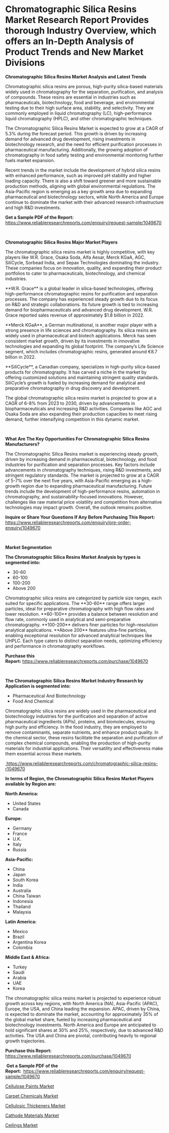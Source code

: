 <p><h1>Chromatographic Silica Resins Market Research Report Provides thorough Industry Overview, which offers an In-Depth Analysis of Product Trends and New Market Divisions</h1></p><p><strong>Chromatographic Silica Resins Market Analysis and Latest Trends</strong></p>
<p><p>Chromatographic silica resins are porous, high-purity silica-based materials widely used in chromatography for the separation, purification, and analysis of compounds. These resins are essential in industries such as pharmaceuticals, biotechnology, food and beverage, and environmental testing due to their high surface area, stability, and selectivity. They are commonly employed in liquid chromatography (LC), high-performance liquid chromatography (HPLC), and other chromatographic techniques.</p><p>The Chromatographic Silica Resins Market is expected to grow at a CAGR of 5.3% during the forecast period. This growth is driven by increasing demand for advanced drug development, rising investments in biotechnology research, and the need for efficient purification processes in pharmaceutical manufacturing. Additionally, the growing adoption of chromatography in food safety testing and environmental monitoring further fuels market expansion.</p><p>Recent trends in the market include the development of hybrid silica resins with enhanced performance, such as improved pH stability and higher loading capacity. There is also a shift toward greener and more sustainable production methods, aligning with global environmental regulations. The Asia-Pacific region is emerging as a key growth area due to expanding pharmaceutical and biotechnology sectors, while North America and Europe continue to dominate the market with their advanced research infrastructure and high R&D investments.</p></p>
<p><strong>Get a Sample PDF of the Report:&nbsp;</strong> <a href="https://www.reliableresearchreports.com/enquiry/request-sample/1049670?utm_campaign=121&utm_medium=2&utm_source=Github&utm_content=ia&utm_term=26012025&utm_id=chromatographic-silica-resins">https://www.reliableresearchreports.com/enquiry/request-sample/1049670</a></p>
<p>&nbsp;</p>
<p><strong>Chromatographic Silica Resins Major Market Players</strong></p>
<p><p>The chromatographic silica resins market is highly competitive, with key players like W.R. Grace, Osaka Soda, Alfa Aesar, Merck KGaA, AGC, SiliCycle, Sorbead India, and Sepax Technologies dominating the industry. These companies focus on innovation, quality, and expanding their product portfolios to cater to pharmaceuticals, biotechnology, and chemical industries.</p><p>**W.R. Grace** is a global leader in silica-based technologies, offering high-performance chromatographic resins for purification and separation processes. The company has experienced steady growth due to its focus on R&D and strategic collaborations. Its future growth is tied to increasing demand for biopharmaceuticals and advanced drug development. W.R. Grace reported sales revenue of approximately $1.8 billion in 2022.</p><p>**Merck KGaA**, a German multinational, is another major player with a strong presence in life sciences and chromatography. Its silica resins are widely used in pharmaceutical and biotech applications. Merck has seen consistent market growth, driven by its investments in innovative technologies and expanding its global footprint. The company’s Life Science segment, which includes chromatographic resins, generated around €8.7 billion in 2022.</p><p>**SiliCycle**, a Canadian company, specializes in high-purity silica-based products for chromatography. It has carved a niche in the market by offering customized solutions and maintaining stringent quality standards. SiliCycle’s growth is fueled by increasing demand for analytical and preparative chromatography in drug discovery and development.</p><p>The global chromatographic silica resins market is projected to grow at a CAGR of 6-8% from 2023 to 2030, driven by advancements in biopharmaceuticals and increasing R&D activities. Companies like AGC and Osaka Soda are also expanding their production capacities to meet rising demand, further intensifying competition in this dynamic market.</p></p>
<p>&nbsp;</p>
<p><strong>What Are The Key Opportunities For Chromatographic Silica Resins Manufacturers?</strong></p>
<p><p>The Chromatographic Silica Resins market is experiencing steady growth, driven by increasing demand in pharmaceutical, biotechnology, and food industries for purification and separation processes. Key factors include advancements in chromatography techniques, rising R&D investments, and stringent regulatory standards. The market is projected to grow at a CAGR of 5-7% over the next five years, with Asia-Pacific emerging as a high-growth region due to expanding pharmaceutical manufacturing. Future trends include the development of high-performance resins, automation in chromatography, and sustainability-focused innovations. However, challenges like raw material price volatility and competition from alternative technologies may impact growth. Overall, the outlook remains positive.</p></p>
<p><strong>Inquire or Share Your Questions If Any Before Purchasing This Report:</strong> <a href="https://www.reliableresearchreports.com/enquiry/pre-order-enquiry/1049670?utm_campaign=121&utm_medium=2&utm_source=Github&utm_content=ia&utm_term=26012025&utm_id=chromatographic-silica-resins">https://www.reliableresearchreports.com/enquiry/pre-order-enquiry/1049670</a></p>
<p>&nbsp;</p>
<p><strong>Market Segmentation</strong></p>
<p><strong>The Chromatographic Silica Resins Market Analysis by types is segmented into:</strong></p>
<p><ul><li>30-60</li><li>60-100</li><li>100-200</li><li>Above 200</li></ul></p>
<p><p>Chromatographic silica resins are categorized by particle size ranges, each suited for specific applications. The **30-60** range offers larger particles, ideal for preparative chromatography with high flow rates and lower resolution. **60-100** provides a balance between resolution and flow rate, commonly used in analytical and semi-preparative chromatography. **100-200** delivers finer particles for high-resolution analytical applications. **Above 200** features ultra-fine particles, enabling exceptional resolution for advanced analytical techniques like UHPLC. Each type caters to distinct separation needs, optimizing efficiency and performance in chromatography workflows.</p></p>
<p><strong>Purchase this Report:&nbsp;</strong><a href="https://www.reliableresearchreports.com/purchase/1049670?utm_campaign=121&utm_medium=2&utm_source=Github&utm_content=ia&utm_term=26012025&utm_id=chromatographic-silica-resins">https://www.reliableresearchreports.com/purchase/1049670</a></p>
<p>&nbsp;</p>
<p><strong>The Chromatographic Silica Resins Market Industry Research by Application is segmented into:</strong></p>
<p><ul><li>Pharmaceutical And Biotechnology</li><li>Food And Chemical</li></ul></p>
<p><p>Chromatographic silica resins are widely used in the pharmaceutical and biotechnology industries for the purification and separation of active pharmaceutical ingredients (APIs), proteins, and biomolecules, ensuring high purity and efficiency. In the food industry, they are employed to remove contaminants, separate nutrients, and enhance product quality. In the chemical sector, these resins facilitate the separation and purification of complex chemical compounds, enabling the production of high-purity materials for industrial applications. Their versatility and effectiveness make them essential across these markets.</p></p>
<p><a href="https://www.reliableresearchreports.com/chromatographic-silica-resins-r1049670?utm_campaign=121&utm_medium=2&utm_source=Github&utm_content=ia&utm_term=26012025&utm_id=chromatographic-silica-resins">&nbsp;https://www.reliableresearchreports.com/chromatographic-silica-resins-r1049670</a></p>
<p><strong>In terms of Region, the Chromatographic Silica Resins Market Players available by Region are:</strong></p>
<p>
    <p> <strong> North America: </strong>
        <ul>
            <li>United States</li>
            <li>Canada</li>
        </ul>
        </p> 
    <p> <strong> Europe: </strong>
        <ul>
            <li>Germany</li>
            <li>France</li>
            <li>U.K.</li>
            <li>Italy</li>
            <li>Russia</li>
        </ul>
        </p> 
    <p> <strong> Asia-Pacific: </strong>
        <ul>
            <li>China</li>
            <li>Japan</li>
            <li>South Korea</li>
            <li>India</li>
            <li>Australia</li>
            <li>China Taiwan</li>
            <li>Indonesia</li>
            <li>Thailand</li>
            <li>Malaysia</li>
        </ul>
        </p> 
    <p> <strong> Latin America: </strong>
        <ul>
            <li>Mexico</li>
            <li>Brazil</li>
            <li>Argentina Korea</li>
            <li>Colombia</li>
        </ul>
        </p> 
    <p> <strong> Middle East & Africa: </strong>
        <ul>
            <li>Turkey</li>
            <li>Saudi</li>
            <li>Arabia</li>
            <li>UAE</li>
            <li>Korea</li>
        </ul>
    </p>
    </p>
<p><p>The chromatographic silica resins market is projected to experience robust growth across key regions, with North America (NA), Asia-Pacific (APAC), Europe, the USA, and China leading the expansion. APAC, driven by China, is expected to dominate the market, accounting for approximately 35% of the global market share, fueled by increasing pharmaceutical and biotechnology investments. North America and Europe are anticipated to hold significant shares at 30% and 25%, respectively, due to advanced R&D activities. The USA and China are pivotal, contributing heavily to regional growth trajectories.</p></p>
<p><strong>Purchase this Report: </strong><a href="https://www.reliableresearchreports.com/purchase/1049670?utm_campaign=121&utm_medium=2&utm_source=Github&utm_content=ia&utm_term=26012025&utm_id=chromatographic-silica-resins">https://www.reliableresearchreports.com/purchase/1049670</a></p>
<p>&nbsp;<strong>Get a Sample PDF of the Report:&nbsp;&nbsp;</strong><a href="https://www.reliableresearchreports.com/enquiry/request-sample/1049670?utm_campaign=121&utm_medium=2&utm_source=Github&utm_content=ia&utm_term=26012025&utm_id=chromatographic-silica-resins">https://www.reliableresearchreports.com/enquiry/request-sample/1049670</a></p>
<p><strong></strong></p>
<p><p><a href="https://github.com/musickyung75/Market-Research-Report-List-1/blob/main/cellulose-paints-market.md?utm_campaign=121&utm_medium=2&utm_source=Github&utm_content=ia&utm_term=26012025&utm_id=chromatographic-silica-resins">Cellulose Paints Market</a></p><p><a href="https://github.com/kbollin866/Market-Research-Report-List-1/blob/main/carpet-chemicals-market.md?utm_campaign=121&utm_medium=2&utm_source=Github&utm_content=ia&utm_term=26012025&utm_id=chromatographic-silica-resins">Carpet Chemicals Market</a></p><p><a href="https://github.com/techerghalim/Market-Research-Report-List-1/blob/main/cellulosic-thickeners-market.md?utm_campaign=121&utm_medium=2&utm_source=Github&utm_content=ia&utm_term=26012025&utm_id=chromatographic-silica-resins">Cellulosic Thickeners Market</a></p><p><a href="https://github.com/sholympia197070/Market-Research-Report-List-1/blob/main/cathode-materials-market.md?utm_campaign=121&utm_medium=2&utm_source=Github&utm_content=ia&utm_term=26012025&utm_id=chromatographic-silica-resins">Cathode Materials Market</a></p><p><a href="https://github.com/janraimondo83/Market-Research-Report-List-1/blob/main/ceilings-market.md?utm_campaign=121&utm_medium=2&utm_source=Github&utm_content=ia&utm_term=26012025&utm_id=chromatographic-silica-resins">Ceilings Market</a></p></p>